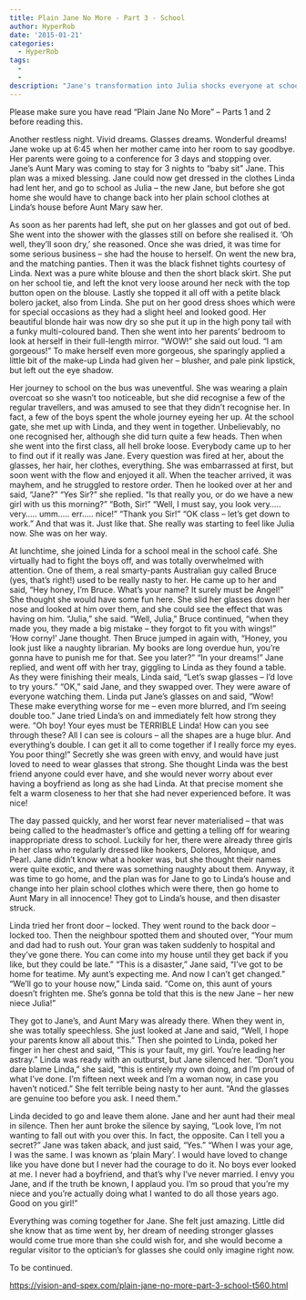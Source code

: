 ```yaml
---
title: Plain Jane No More - Part 3 - School
author: HyperRob
date: '2015-01-21'
categories:
  - HyperRob
tags:
  - 
  - 
description: "Jane's transformation into Julia shocks everyone at school, attracting attention from both friends and foes."
---
```

Please make sure you have read “Plain Jane No More” – Parts 1 and 2 before reading this.

Another restless night. Vivid dreams. Glasses dreams. Wonderful dreams! Jane woke up at 6:45 when her mother came into her room to say goodbye. Her parents were going to a conference for 3 days and stopping over. Jane’s Aunt Mary was coming to stay for 3 nights to “baby sit” Jane. This plan was a mixed blessing. Jane could now get dressed in the clothes Linda had lent her, and go to school as Julia – the new Jane, but before she got home she would have to change back into her plain school clothes at Linda’s house before Aunt Mary saw her.

As soon as her parents had left, she put on her glasses and got out of bed. She went into the shower with the glasses still on before she realised it. ‘Oh well, they’ll soon dry,’ she reasoned. Once she was dried, it was time for some serious business – she had the house to herself. On went the new bra, and the matching panties. Then it was the black fishnet tights courtesy of Linda. Next was a pure white blouse and then the short black skirt. She put on her school tie, and left the knot very loose around her neck with the top button open on the blouse. Lastly she topped it all off with a petite black bolero jacket, also from Linda. She put on her good dress shoes which were for special occasions as they had a slight heel and looked good. Her beautiful blonde hair was now dry so she put it up in the high pony tail with a funky multi-coloured band. Then she went into her parents’ bedroom to look at herself in their full-length mirror. “WOW!” she said out loud. “I am gorgeous!” To make herself even more gorgeous, she sparingly applied a little bit of the make-up Linda had given her – blusher, and pale pink lipstick, but left out the eye shadow.

Her journey to school on the bus was uneventful. She was wearing a plain overcoat so she wasn’t too noticeable, but she did recognise a few of the regular travellers, and was amused to see that they didn’t recognise her. In fact, a few of the boys spent the whole journey eyeing her up. At the school gate, she met up with Linda, and they went in together. Unbelievably, no one recognised her, although she did turn quite a few heads. Then when she went into the first class, all hell broke loose. Everybody came up to her to find out if it really was Jane. Every question was fired at her, about the glasses, her hair, her clothes, everything. She was embarrassed at first, but soon went with the flow and enjoyed it all. When the teacher arrived, it was mayhem, and he struggled to restore order. Then he looked over at her and said, “Jane?”
“Yes Sir?” she replied.
“Is that really you, or do we have a new girl with us this morning?”
“Both, Sir!”
“Well, I must say, you look very….. very….. umm….. err….. nice!”
“Thank you Sir!”
“OK class – let’s get down to work.”
And that was it. Just like that. She really was starting to feel like Julia now. She was on her way.

At lunchtime, she joined Linda for a school meal in the school café. She virtually had to fight the boys off, and was totally overwhelmed with attention. One of them, a real smarty-pants Australian guy called Bruce (yes, that’s right!) used to be really nasty to her. He came up to her and said, “Hey honey, I’m Bruce. What’s your name? It surely must be Angel!”
She thought she would have some fun here. She slid her glasses down her nose and looked at him over them, and she could see the effect that was having on him.
“Julia,” she said.
“Well, Julia,” Bruce continued, “when they made you, they made a big mistake – they forgot to fit you with wings!”
‘How corny!’ Jane thought.
Then Bruce jumped in again with, “Honey, you look just like a naughty librarian. My books are long overdue hun, you’re gonna have to punish me for that. See you later?”
“In your dreams!” Jane replied, and went off with her tray, giggling to Linda as they found a table.
As they were finishing their meals, Linda said, “Let’s swap glasses – I’d love to try yours.”
“OK,” said Jane, and they swapped over. They were aware of everyone watching them. Linda put Jane’s glasses on and said, “Wow! These make everything worse for me – even more blurred, and I’m seeing double too.” Jane tried Linda’s on and immediately felt how strong they were. “Oh boy! Your eyes must be TERRIBLE Linda! How can you see through these? All I can see is colours – all the shapes are a huge blur. And everything’s double. I can get it all to come together if I really force my eyes. You poor thing!” Secretly she was green with envy, and would have just loved to need to wear glasses that strong. She thought Linda was the best friend anyone could ever have, and she would never worry about ever having a boyfriend as long as she had Linda. At that precise moment she felt a warm closeness to her that she had never experienced before. It was nice!

The day passed quickly, and her worst fear never materialised – that was being called to the headmaster’s office and getting a telling off for wearing inappropriate dress to school. Luckily for her, there were already three girls in her class who regularly dressed like hookers, Dolores, Monique, and Pearl. Jane didn’t know what a hooker was, but she thought their names were quite exotic, and there was something naughty about them. Anyway, it was time to go home, and the plan was for Jane to go to Linda’s house and change into her plain school clothes which were there, then go home to Aunt Mary in all innocence! They got to Linda’s house, and then disaster struck.

Linda tried her front door – locked. They went round to the back door – locked too. Then the neighbour spotted them and shouted over, “Your mum and dad had to rush out. Your gran was taken suddenly to hospital and they’ve gone there. You can come into my house until they get back if you like, but they could be late.”
“This is a disaster,” Jane said, “I’ve got to be home for teatime. My aunt’s expecting me. And now I can’t get changed.”
“We’ll go to your house now,” Linda said. “Come on, this aunt of yours doesn’t frighten me. She’s gonna be told that this is the new Jane – her new niece Julia!”

They got to Jane’s, and Aunt Mary was already there. When they went in, she was totally speechless. She just looked at Jane and said, “Well, I hope your parents know all about this.” Then she pointed to Linda, poked her finger in her chest and said, “This is your fault, my girl. You’re leading her astray.” Linda was ready with an outburst, but Jane silenced her. “Don’t you dare blame Linda,” she said, “this is entirely my own doing, and I’m proud of what I’ve done. I’m fifteen next week and I’m a woman now, in case you haven’t noticed.” She felt terrible being nasty to her aunt. “And the glasses are genuine too before you ask. I need them.”

Linda decided to go and leave them alone. Jane and her aunt had their meal in silence. Then her aunt broke the silence by saying, “Look love, I’m not wanting to fall out with you over this. In fact, the opposite. Can I tell you a secret?”
Jane was taken aback, and just said, “Yes.”
“When I was your age, I was the same. I was known as ‘plain Mary’. I would have loved to change like you have done but I never had the courage to do it. No boys ever looked at me. I never had a boyfriend, and that’s why I’ve never married. I envy you Jane, and if the truth be known, I applaud you. I’m so proud that you’re my niece and you’re actually doing what I wanted to do all those years ago. Good on you girl!”

Everything was coming together for Jane. She felt just amazing. Little did she know that as time went by, her dream of needing stronger glasses would come true more than she could wish for, and she would become a regular visitor to the optician’s for glasses she could only imagine right now.

To be continued.

https://vision-and-spex.com/plain-jane-no-more-part-3-school-t560.html
